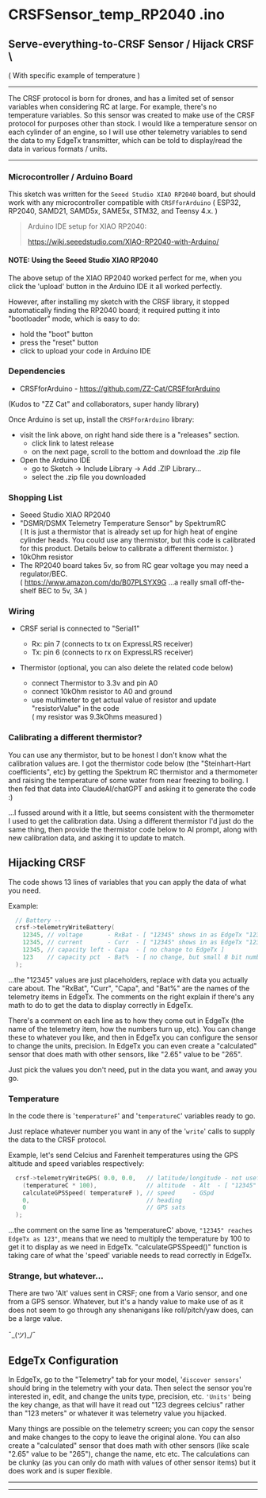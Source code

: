 # CRSFSensor_temp_RP2040 .ino

## Serve-everything-to-CRSF Sensor / Hijack CRSF \
( With specific example of temperature )

---

The CRSF protocol is born for drones, and has a limited set of sensor variables when considering
RC at large. For example, there's no temperature variables. So this sensor was created to make use of
the CRSF protocol for purposes other than stock. I would like a temperature sensor on each cylinder of
an engine, so I will use other telemetry variables to send the data to my EdgeTx transmitter,
which can be told to display/read the data in various formats / units.

---

### Microcontroller / Arduino Board
This sketch was written for the `Seeed Studio XIAO RP2040` board, but should work with any microcontroller
compatible with `CRSFforArduino` ( ESP32, RP2040, SAMD21, SAMD5x, SAME5x, STM32, and Teensy 4.x. )

> Arduino IDE setup for XIAO RP2040:
> 
> https://wiki.seeedstudio.com/XIAO-RP2040-with-Arduino/


#### NOTE: Using the Seeed Studio XIAO RP2040
The above setup of the XIAO RP2040 worked perfect for me, when you click the 'upload' button in the Arduino IDE
it all worked perfectly.

However, after installing my sketch with the CRSF library, it stopped automatically finding the RP2040
board; it required putting it into "bootloader" mode, which is easy to do:
  - hold the "boot" button
  - press the "reset" button
  - click to upload your code in Arduino IDE

### Dependencies
- CRSFforArduino - https://github.com/ZZ-Cat/CRSFforArduino

(Kudos to "ZZ Cat" and collaborators, super handy library)

Once Arduino is set up, install the `CRSFforArduino` library:
 - visit the link above, on right hand side there is a "releases" section.
   - click link to latest release
   - on the next page, scroll to the bottom and download the .zip file
 - Open the Arduino IDE
   - go to Sketch -> Include Library -> Add .ZIP Library...
   - select the .zip file you downloaded 


### Shopping List
 - Seeed Studio XIAO RP2040
 - "DSMR/DSMX Telemetry Temperature Sensor" by SpektrumRC\
   ( It is just a thermistor that is already set up for high heat of engine cylinder heads.
   You could use any thermistor, but this code is calibrated for this product. Details below
   to calibrate a different thermistor. )
 - 10kOhm resistor
 - The RP2040 board takes 5v, so from RC gear voltage you may need a regulator/BEC.\
   ( https://www.amazon.com/dp/B07PLSYX9G ...a really small off-the-shelf BEC to 5v, 3A )
   
   
### Wiring
- CRSF serial is connected to "Serial1"
  - Rx: pin 7 (connects to tx on ExpressLRS receiver)
  - Tx: pin 6 (connects to rx on ExpressLRS receiver)

- Thermistor (optional, you can also delete the related code below)
  - connect Thermistor to 3.3v and pin A0
  - connect 10kOhm resistor to A0 and ground
  - use multimeter to get actual value of resistor and update "resistorValue" in the code\
    ( my resistor was 9.3kOhms measured )

### Calibrating a different thermistor?
You can use any thermistor, but to be honest I don't know what the calibration values
are. I got the thermistor code below (the "Steinhart-Hart coefficients", etc) by getting
the Spektrum RC thermistor and a thermometer and raising the temperature of some water
from near freezing to boiling. I then fed that data into ClaudeAI/chatGPT and asking
it to generate the code :)

...I fussed around with it a little, but seems consistent
with the thermometer I used to get the calibration data. Using a different thermistor
I'd just do the same thing, then provide the thermistor code below to AI prompt, along
with new calibration data, and asking it to update to match.


## Hijacking CRSF

The code shows 13 lines of variables that you can apply the data of what you need.

Example:
```cpp
  // Battery --
  crsf->telemetryWriteBattery(
    12345, // voltage       - RxBat - [ "12345" shows in as EdgeTx "123.5" - multiply by 100 ]
    12345, // current       - Curr  - [ "12345" shows in as EdgeTx "123.4" - multiply by 100 ]
    12345, // capacity left - Capa  - [ no change to EdgeTx ]
    123    // capacity pct  - Bat%  - [ no change, but small 8 bit number, "123" is "123%" ]
  );
```

...the "12345" values are just placeholders, replace with data you actually care about. The "RxBat",
"Curr", "Capa", and "Bat%" are the names of the telemetry items in EdgeTx. The comments on the right
explain if there's any math to do to get the data to display correctly in EdgeTx.



There's a comment
on each line as to how they come out in EdgeTx (the name of the telemetry item, how the numbers turn up,
etc). You can change these to whatever you like, and then in EdgeTx you can configure the sensor to
change the units, precision. In EdgeTx you can even create a "calculated" sensor that does math with
other sensors, like "2.65" value to be "265".

Just pick the values you don't need, put in the data you want, and away you go.


### Temperature
In the code there is '`temperatureF`' and '`temperatureC`' variables ready to go.

Just replace whatever number you want in any of the '`write`' calls to supply the data to the
CRSF protocol.
 

Example, let's send Celcius and Farenheit temperatures using the GPS altitude and speed variables respectively:

```cpp
  crsf->telemetryWriteGPS( 0.0, 0.0,   // latitude/longitude - not useful for hijacking purposes
    (temperatureC * 100),              // altitude  - Alt  - [ "12345" reaches EdgeTx as 123, multiply by 100 ]
    calculateGPSSpeed( temperatureF ), // speed     - GSpd
    0,                                 // heading
    0                                  // GPS sats
  );
```
...the comment on the same line as 'temperatureC' above, `"12345" reaches EdgeTx as 123"`, means that
we need to multiply the temperature by 100 to get it to display as we need in EdgeTx. "calculateGPSSpeed()"
function is taking care of what the 'speed' variable needs to read correctly in EdgeTx.


### Strange, but whatever...
There are two 'Alt' values sent in CRSF; one from a Vario sensor, and one from a GPS sensor. Whatever, but
it's a handy value to make use of as it does not seem to go through any shenanigans like roll/pitch/yaw does,
can be a large value.

¯\_(ツ)_/¯


## EdgeTx Configuration

In EdgeTx, go to the "Telemetry" tab for your model, '`discover sensors`' should bring in the telemetry
with your data. Then select the sensor you're interested in, edit, and change the units type, precision,
etc. `'Units'` being the key change, as that will have it read out "123 degrees celcius" rather than
"123 meters" or whatever it was telemetry value you hijacked. 

Many things are possible on the telemetry screen; you can copy the sensor and make changes to the copy to
leave the original alone. You can also create a "calculated" sensor that does math with other sensors (like scale "2.65" value to
be "265"), change the name, etc etc. The calculations can be clunky (as you can only do math with values
of other sensor items) but it does work and is super flexible.

---

---


